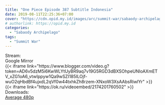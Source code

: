 ```yaml
---
title: "One Piece Episode 387 Subtitle Indonesia"
date: 2019-08-11T22:25:36+07:00
cover: "https://cdn.opid.my.id/images/arc/summit-war/sabaody-archipelago.webp" # Optional, cover
# authorlink: https://opid.my.id
categories:
  - "Sabaody Archipelago"
tags:
  - "Summit War"
---
```

<div class="ui menu violet borderless inverted">
  <div class="header item active">
        Stream:
    </div>
  <a class="active item" data-tab="google">
    <i class="google drive icon"></i> Google
  </a>
  <a class="item nounderline" data-tab="mirror">
    <i class="odnoklassniki icon"></i> Mirror
  </a>
</div>
<div class="ui bottom attached tab segment active" style="border:0 !important;" data-tab="google">
{{< iframe link="https://www.blogger.com/video.g?token=AD6v5dzM5i6KwWLYtUyBR9aq7v19G5RGD3dBXSOhpeUNIoAXmETV_xZG1oA6_vtwIppyw1Qa9wSZI185ILOjf-wuO2qHbdBf4ujxdL2qVf0w44txhkZh8rzem-XNxoW3XsAAbsRiwlYr" >}}
</div>
<div class="ui bottom attached tab segment" style="border:0 !important;" data-tab="mirror">
{{< iframe link="https://ok.ru/videoembed/2174201760502" >}}
</div>
<div class="ui menu violet borderless inverted">
  <div class="header item active">
        Downloads:
    </div>
  <a class="item nounderline" href="https://ouo.io/jaBEBo" target="_blank" rel="dofollow"><i class="google drive icon"></i>
    Average 480p</a>
</div>